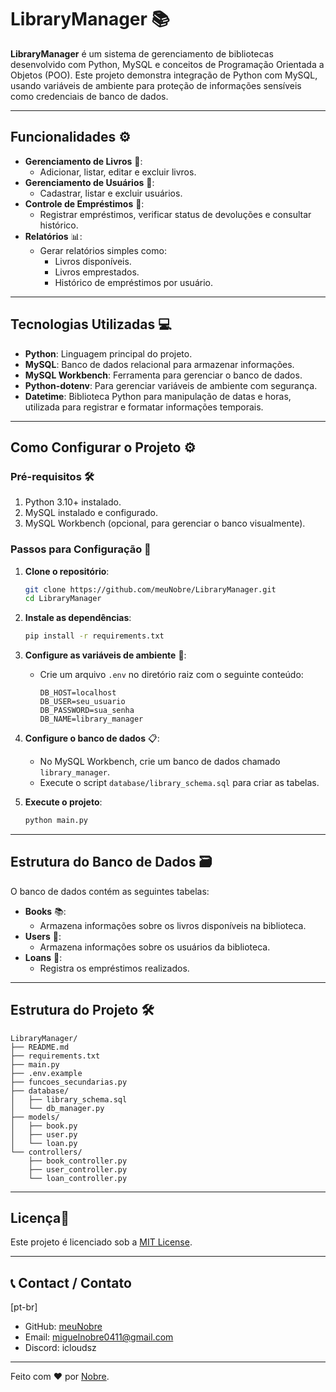 
# LibraryManager 📚

**LibraryManager** é um sistema de gerenciamento de bibliotecas desenvolvido com Python, MySQL e conceitos de Programação Orientada a Objetos (POO). Este projeto demonstra integração de Python com MySQL, usando variáveis de ambiente para proteção de informações sensíveis como credenciais de banco de dados.

---

## Funcionalidades ⚙️

- **Gerenciamento de Livros** 📖:
  - Adicionar, listar, editar e excluir livros.
- **Gerenciamento de Usuários** 👤:
  - Cadastrar, listar e excluir usuários.
- **Controle de Empréstimos** 📅:
  - Registrar empréstimos, verificar status de devoluções e consultar histórico.
- **Relatórios** 📊:
  - Gerar relatórios simples como:
    - Livros disponíveis.
    - Livros emprestados.
    - Histórico de empréstimos por usuário.

---

## Tecnologias Utilizadas 💻

- **Python**: Linguagem principal do projeto.
- **MySQL**: Banco de dados relacional para armazenar informações.
- **MySQL Workbench**: Ferramenta para gerenciar o banco de dados.
- **Python-dotenv**: Para gerenciar variáveis de ambiente com segurança.
- **Datetime**: Biblioteca Python para manipulação de datas e horas, utilizada para registrar e formatar informações temporais.

---

## Como Configurar o Projeto ⚙️

### Pré-requisitos 🛠️

1. Python 3.10+ instalado.
2. MySQL instalado e configurado.
3. MySQL Workbench (opcional, para gerenciar o banco visualmente).

### Passos para Configuração 📑

1. **Clone o repositório**:
   ```bash
   git clone https://github.com/meuNobre/LibraryManager.git
   cd LibraryManager
   ```

2. **Instale as dependências**:
   ```bash
   pip install -r requirements.txt
   ```

3. **Configure as variáveis de ambiente** 🔐: 
   - Crie um arquivo `.env` no diretório raiz com o seguinte conteúdo:
     ```plaintext
     DB_HOST=localhost
     DB_USER=seu_usuario
     DB_PASSWORD=sua_senha
     DB_NAME=library_manager
     ```

4. **Configure o banco de dados** 📋:
   - No MySQL Workbench, crie um banco de dados chamado `library_manager`.
   - Execute o script `database/library_schema.sql` para criar as tabelas.

5. **Execute o projeto**:
   ```bash
   python main.py
   ```

---

## Estrutura do Banco de Dados 🗃️

O banco de dados contém as seguintes tabelas:

- **Books** 📚:
  - Armazena informações sobre os livros disponíveis na biblioteca.
- **Users** 👥:
  - Armazena informações sobre os usuários da biblioteca.
- **Loans** 📑:
  - Registra os empréstimos realizados.

---

## Estrutura do Projeto 🛠️

```plaintext
LibraryManager/
├── README.md
├── requirements.txt
├── main.py
├── .env.example
├── funcoes_secundarias.py
├── database/
│   ├── library_schema.sql
│   └── db_manager.py
├── models/
│   ├── book.py
│   ├── user.py
│   └── loan.py
└── controllers/
    ├── book_controller.py
    ├── user_controller.py
    └── loan_controller.py
```

---

## Licença📜

Este projeto é licenciado sob a [MIT License](LICENSE).

---

## 📞 Contact / Contato

[pt-br]
- GitHub: [meuNobre](https://github.com/meuNobre)
- Email: miguelnobre0411@gmail.com
- Discord: icloudsz

---

Feito com ❤️ por [Nobre](https://github.com/meuNobre).